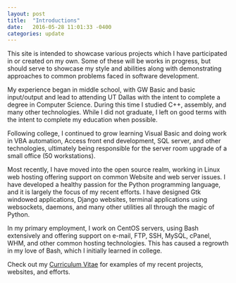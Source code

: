 ```yaml
---
layout: post
title:  "Introductions"
date:   2016-05-28 11:01:33 -0400
categories: update
---
```


This site is intended to showcase various projects which I have participated in or created on my own.  Some of these will be works in progress, but should serve to showcase my style and abilities along with demonstrating approaches to common problems faced in software development.

My experience began in middle school, with GW Basic and basic input/output and lead to attending UT Dallas with the intent to complete a degree in Computer Science.  During this time I studied C++, assembly, and many other technologies.  While I did not graduate, I left on good terms with the intent to complete my education when possible.

Following college, I continued to grow learning Visual Basic and doing work in VBA automation, Access front end development, SQL server, and other technologies, ultimately being responsible for the server room upgrade of a small office (50 workstations).  

Most recently, I have moved into the open source realm, working in Linux web hosting offering support on common Website and web server issues.  I have developed a healthy passion for the Python programming language, and it is largely the focus of my recent efforts.  I have designed Gtk windowed applications, Django websites, terminal applications using websockets, daemons, and many other utilities all through the magic of Python.

In my primary employment, I work on CentOS servers, using Bash extensively and offering support on e-mail, FTP, SSH, MySQL, cPanel, WHM, and other common hosting technologies.  This has caused a regrowth in my love of Bash, which I initially learned in college.

Check out my [Curriculum Vitae][cv] for examples of my recent projects, websites, and efforts.

[cv]: http://portfolio.pokeybill.us/cv/
